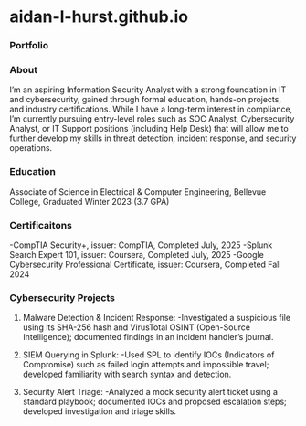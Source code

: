 # aidan-l-hurst.github.io
### Portfolio

### About
I’m an aspiring Information Security Analyst with a strong foundation in IT and 
cybersecurity, gained through formal education, hands-on projects, and industry 
certifications. While I have a long-term interest in compliance, I’m currently 
pursuing entry-level roles such as SOC Analyst, Cybersecurity Analyst, or IT 
Support positions (including Help Desk) that will allow me to further develop 
my skills in threat detection, incident response, and security operations.

### Education
Associate of Science in Electrical & Computer Engineering, Bellevue College, 
Graduated Winter 2023 (3.7 GPA)

### Certificaitons 
-CompTIA Security+, issuer: CompTIA, Completed July, 2025
-Splunk Search Expert 101, issuer: Coursera, Completed July, 2025
-Google Cybersecurity Professional Certificate, issuer: Coursera, Completed Fall 2024

### Cybersecurity Projects 
1. Malware Detection & Incident Response: 
-Investigated a suspicious file using its SHA-256 hash and VirusTotal OSINT 
(Open-Source Intelligence); documented findings in an incident handler’s journal.

2. SIEM Querying in Splunk: 
-Used SPL to identify IOCs (Indicators of Compromise) such as failed login attempts 
and impossible travel; developed familiarity with search syntax and detection.

3. Security Alert Triage: 
-Analyzed a mock security alert ticket using a standard playbook; documented IOCs 
and proposed escalation steps; developed investigation and triage skills.

